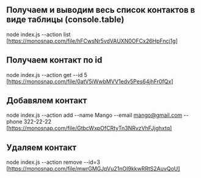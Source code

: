 ## Получаем и выводим весь список контактов в виде таблицы (console.table)

node index.js --action list
[https://monosnap.com/file/hFCwsNr5vdVAUXN0OFCx26HpFncj1g]

## Получаем контакт по id

node index.js --action get --id 5
[https://monosnap.com/file/0atV5iWwbMVV1edv5Pes64jhFr0fQx]

## Добавялем контакт

node index.js --action add --name Mango --email mango@gmail.com --phone 322-22-22
[https://monosnap.com/file/GtbcWxpOfCRtyTn3NRvzVhFJjghxtq]

## Удаляем контакт

node index.js --action remove --id=3
[https://monosnap.com/file/mwrGMGJpVu21nOI9kkwRRtS2AuvQoU]
